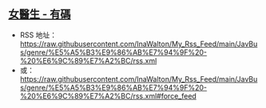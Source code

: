 ## [女醫生 - 有碼](https://www.javbus.com/genre/27)
 - RSS 地址：https://raw.githubusercontent.com/InaWalton/My_Rss_Feed/main/JavBus/genre/%E5%A5%B3%E9%86%AB%E7%94%9F%20-%20%E6%9C%89%E7%A2%BC/rss.xml
 - 或：https://raw.githubusercontent.com/InaWalton/My_Rss_Feed/main/JavBus/genre/%E5%A5%B3%E9%86%AB%E7%94%9F%20-%20%E6%9C%89%E7%A2%BC/rss.xml#force_feed